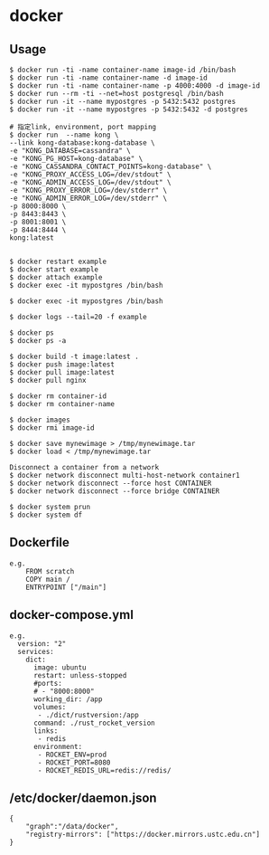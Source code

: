 # docker

## Usage

    $ docker run -ti -name container-name image-id /bin/bash
    $ docker run -ti -name container-name -d image-id
    $ docker run -ti -name container-name -p 4000:4000 -d image-id
    $ docker run --rm -ti --net=host postgresql /bin/bash
    $ docker run -it --name mypostgres -p 5432:5432 postgres
    $ docker run -it --name mypostgres -p 5432:5432 -d postgres

    # 指定link, environment, port mapping
    $ docker run  --name kong \
    --link kong-database:kong-database \
    -e "KONG_DATABASE=cassandra" \
    -e "KONG_PG_HOST=kong-database" \
    -e "KONG_CASSANDRA_CONTACT_POINTS=kong-database" \
    -e "KONG_PROXY_ACCESS_LOG=/dev/stdout" \
    -e "KONG_ADMIN_ACCESS_LOG=/dev/stdout" \
    -e "KONG_PROXY_ERROR_LOG=/dev/stderr" \
    -e "KONG_ADMIN_ERROR_LOG=/dev/stderr" \
    -p 8000:8000 \
    -p 8443:8443 \
    -p 8001:8001 \
    -p 8444:8444 \
    kong:latest


    $ docker restart example
    $ docker start example
    $ docker attach example
    $ docker exec -it mypostgres /bin/bash

    $ docker exec -it mypostgres /bin/bash

    $ docker logs --tail=20 -f example

    $ docker ps
    $ docker ps -a

    $ docker build -t image:latest .
    $ docker push image:latest
    $ docker pull image:latest
    $ docker pull nginx

    $ docker rm container-id
    $ docker rm container-name

    $ docker images
    $ docker rmi image-id

    $ docker save mynewimage > /tmp/mynewimage.tar
    $ docker load < /tmp/mynewimage.tar

    Disconnect a container from a network
    $ docker network disconnect multi-host-network container1
    $ docker network disconnect --force host CONTAINER
    $ docker network disconnect --force bridge CONTAINER

    $ docker system prun
    $ docker system df

## Dockerfile

    e.g.
        FROM scratch
        COPY main /
        ENTRYPOINT ["/main"]

## docker-compose.yml

    e.g.
      version: "2"
      services:
        dict:
          image: ubuntu
          restart: unless-stopped
          #ports:
          # - "8000:8000"
          working_dir: /app
          volumes:
           - ./dict/rustversion:/app
          command: ./rust_rocket_version
          links:
           - redis
          environment:
           - ROCKET_ENV=prod
           - ROCKET_PORT=8080
           - ROCKET_REDIS_URL=redis://redis/

## /etc/docker/daemon.json

    {
        "graph":"/data/docker",
        "registry-mirrors": ["https://docker.mirrors.ustc.edu.cn"]
    }
